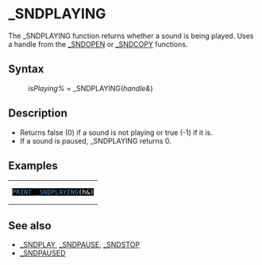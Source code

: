 <style>pre.codeide, pre.outputfixed, .outputcrt0 { background-color: #000 !important; color: #FFF !important; }</style><!DOCTYPE html>
<html class="client-nojs" dir="ltr" lang="en">
<head>
<title>_SNDPLAYING - QB64 Phoenix Edition Wiki</title>
</head>
<body class="mediawiki ltr sitedir-ltr mw-hide-empty-elt ns-0 ns-subject page-SNDPLAYING rootpage-SNDPLAYING skin-vector action-view skin-vector-legacy vector-feature-language-in-header-enabled vector-feature-language-in-main-page-header-disabled vector-feature-language-alert-in-sidebar-disabled vector-feature-sticky-header-disabled vector-feature-sticky-header-edit-disabled vector-feature-table-of-contents-disabled vector-feature-visual-enhancement-next-disabled">
<div class="mw-body" id="content" role="main">
<a id="top"></a>
<h1 class="firstHeading mw-first-heading" id="firstHeading">_SNDPLAYING</h1>
<div class="vector-body" id="bodyContent">
<div class="mw-body-content mw-content-ltr" dir="ltr" id="mw-content-text" lang="en"><div class="mw-parser-output"><p>The <a class="mw-selflink selflink">_SNDPLAYING</a> function returns whether a sound is being played. Uses a handle from the <a href="SNDOPEN" title="SNDOPEN">_SNDOPEN</a> or <a href="SNDCOPY" title="SNDCOPY">_SNDCOPY</a> functions.
</p>
<h2><span class="mw-headline" id="Syntax">Syntax</span></h2>
<dl><dd><i>isPlaying%</i> = <a class="mw-selflink selflink">_SNDPLAYING</a>(<i>handle&amp;</i>)</dd></dl>
<p>
</p>
<h2><span class="mw-headline" id="Description">Description</span></h2>
<ul><li>Returns false (0) if a sound is not playing or true (-1) if it is.</li>
<li>If a sound is paused, <a class="mw-selflink selflink">_SNDPLAYING</a> returns 0.</li></ul>
<p>
</p>
<h2><span class="mw-headline" id="Examples">Examples</span></h2>
<table cellpadding="15px" width="100%">
<tbody><tr>
<td><pre class="codeide"><a href="PRINT" title="PRINT"><span style="color:#4593D8;">PRINT</span></a> <a class="mw-selflink selflink"><span style="color:#4593D8;">_SNDPLAYING</span></a>(h&amp;)
</pre>
</td></tr></tbody></table>
<p>
</p>
<h2><span class="mw-headline" id="See_also">See also</span></h2>
<ul><li><a href="SNDPLAY" title="SNDPLAY">_SNDPLAY</a>, <a href="SNDPAUSE" title="SNDPAUSE">_SNDPAUSE</a>, <a href="SNDSTOP" title="SNDSTOP">_SNDSTOP</a></li>
<li><a href="SNDPAUSED" title="SNDPAUSED">_SNDPAUSED</a></li></ul>
<p>
</p>
<!-- 
NewPP limit report
Cached time: 20240715062502
Cache expiry: 86400
Reduced expiry: false
Complications: [show‐toc]
CPU time usage: 0.031 seconds
Real time usage: 0.042 seconds
Preprocessor visited node count: 43/1000000
Post‐expand include size: 789/2097152 bytes
Template argument size: 49/2097152 bytes
Highest expansion depth: 3/100
Expensive parser function count: 0/100
Unstrip recursion depth: 0/20
Unstrip post‐expand size: 0/5000000 bytes
-->
<!--
Transclusion expansion time report (%,ms,calls,template)
100.00%   25.004      1 -total
 13.91%    3.477      1 Template:PageSyntax
 13.47%    3.367      1 Template:PageExamples
 11.54%    2.886      2 Template:Cl
 10.27%    2.567      2 Template:Parameter
  9.41%    2.353      1 Template:CodeStart
  9.32%    2.331      1 Template:PageNavigation
  9.25%    2.314      1 Template:PageSeeAlso
  8.87%    2.219      1 Template:CodeEnd
  8.77%    2.194      1 Template:PageDescription
-->
<!-- Saved in parser cache with key qb64pnix_mw19894-mwmb_:pcache:idhash:343-0!canonical and timestamp 20240715062502 and revision id 6255.
 -->
</div>
</div>
</div>
</div>
</body>
</html>